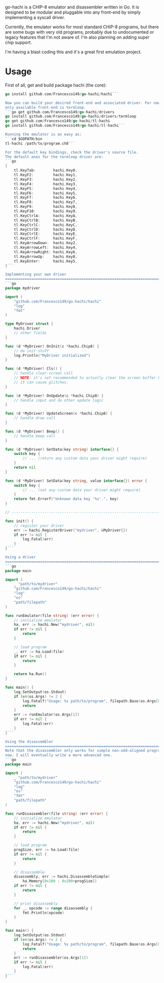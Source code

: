go-hachi is a CHIP-8 emulator and disassembler written in Go. It is designed to 
be modular and pluggable into any front-end by simply implementing a syscall 
driver.

Currently, the emulator works for most standard CHIP-8 programs, but there are
some bugs with very old programs, probably due to undocumented or legacy 
features that I'm not aware of. I'm also planning on adding super chip support.

I'm having a blast coding this and it's a great first emulation project.

Usage
================================================================================
First of all, get and build package hachi (the core):
```go get github.com/Francesco149/go-hachi/hachi
go install github.com/Francesco149/go-hachi/hachi```

Now you can build your desired front-end and associated driver. For now, the 
only available front-end is termloop.
```go get github.com/Francesco149/go-hachi/drivers
go install github.com/Francesco149/go-hachi/drivers/termloop
go get github.com/Francesco149/go-hachi/tl-hachi
go install github.com/Francesco149/go-hachi/tl-hachi```

Running the emulator is as easy as:
```cd $GOPATH/bin
tl-hachi /path/to/program.ch8```

For the default key bindings, check the driver's source file.
The default ones for the termloop driver are:
```go
{
	tl.KeyTab:        hachi.Key0,
	tl.KeyF2:         hachi.Key1,
	tl.KeyF3:         hachi.Key2,
	tl.KeyF4:         hachi.Key3,
	tl.KeyF5:         hachi.Key4,
	tl.KeyF6:         hachi.Key5,
	tl.KeyF7:         hachi.Key6,
	tl.KeyF8:         hachi.Key7,
	tl.KeyF9:         hachi.Key8,
	tl.KeyF10:        hachi.Key9,
	tl.KeyCtrlA:      hachi.KeyA,
	tl.KeyCtrlB:      hachi.KeyB,
	tl.KeyCtrlC:      hachi.KeyC,
	tl.KeyCtrlD:      hachi.KeyD,
	tl.KeyCtrlE:      hachi.KeyE,
	tl.KeyCtrlF:      hachi.KeyF,
	tl.KeyArrowDown:  hachi.Key2,
	tl.KeyArrowLeft:  hachi.Key4,
	tl.KeyArrowRight: hachi.Key6,
	tl.KeyArrowUp:    hachi.Key8,
	tl.KeyEnter:      hachi.Key5,
}```

Implementing your own driver
================================================================================
```go
package mydriver

import (
	"github.com/Francesco149/go-hachi/hachi"
	"log"
	"fmt"
)

type MyDriver struct {
	hachi.Driver
	// other fields
}

func (d *MyDriver) OnInit(c *hachi.Chip8) {
	// do init stuff
	log.Println("MyDriver initialized")
}

func (d *MyDriver) Cls() {
	// handle clear-screen call
	// NOTE: it's not recommended to actually clear the screen buffer here, as
	// it can cause glitches.
}

func (d *MyDriver) OnUpdate(c *hachi.Chip8) {
	// handle input and do other update logic
}

func (d *MyDriver) UpdateScreen(c *hachi.Chip8) {
	// handle draw call
}

func (d *MyDriver) Beep() { 
	// handle beep call
}

func (d *MyDriver) GetData(key string) interface{} {
	switch key {
		// ... (return any custom data your driver might require)
	}
	return nil
}

func (d *MyDriver) SetData(key string, value interface{}) error {
	switch key {
		// ... (set any custom data your driver might require)
	}
	return fmt.Errorf("Unknown data key '%s'.", key)
}

// -----------------------------------------------------------------------------

func init() {
	// register your driver
	err := hachi.RegisterDriver("mydriver", &MyDriver{})
	if err != nil {
		log.Fatal(err)
	}
}```

Using a driver
================================================================================
```go
package main

import (
	_ "path/to/mydriver"
	"github.com/Francesco149/go-hachi/hachi"
	"log"
	"os"
	"path/filepath"
)

func runEmulator(file string) (err error) {
	// initialize emulator
	ha, err := hachi.New("mydriver", nil)
	if err != nil {
		return
	}

	// load program
	_, err := ha.Load(file)
	if err != nil {
		return
	}

	return ha.Run()
}

func main() {
	log.SetOutput(os.Stdout)
	if len(os.Args) != 2 {
		log.Fatalf("Usage: %s path/to/program", filepath.Base(os.Args[0]))
		return
	}
	err := runEmulator(os.Args[1])
	if err != nil {
		log.Fatal(err)
	}
}```

Using the disassembler
================================================================================
Note that the disassembler only works for simple non-odd-aligned programs for 
now. I will eventually write a more advanced one.
```go
package main

import (
	_ "path/to/mydriver"
	"github.com/Francesco149/go-hachi/hachi"
	"log"
	"os"
	"fmt"
	"path/filepath"
)

func runDisassembler(file string) (err error) {
	// initialize emulator
	ha, err := hachi.New("mydriver", nil)
	if err != nil {
		return
	}

	// load program
	progSize, err := ha.Load(file)
	if err != nil {
		return
	}

	// disassemble
	disassembly, err := hachi.DisassembleSimple(
		ha.Memory[0x200 : 0x200+progSize])
	if err != nil {
		return
	}

	// print disassembly
	for _, opcode := range disassembly {
		fmt.Println(opcode)
	}
}

func main() {
	log.SetOutput(os.Stdout)
	if len(os.Args) != 2 {
		log.Fatalf("Usage: %s path/to/program", filepath.Base(os.Args[0]))
		return
	}
	err := runDisassembler(os.Args[1])
	if err != nil {
		log.Fatal(err)
	}
}```
